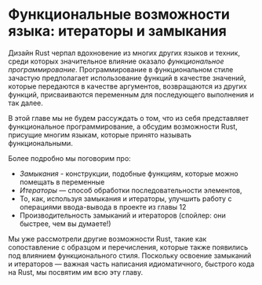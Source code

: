 # Функциональные возможности языка: итераторы и замыкания

Дизайн Rust черпал вдохновение из многих других языков и техник, среди которых значительное влияние оказало *функциональное программирование*. Программирование в функциональном стиле зачастую предполагает использование функций в качестве значений, которые передаются в качестве аргументов, возвращаются из других функций, присваиваются переменным для последующего выполнения и так далее.

В этой главе мы не будем рассуждать о том, что из себя представляет функциональное программирование, а обсудим возможности Rust, присущие многим языкам, которые принято называть функциональными.

Более подробно мы поговорим про:

- *Замыкания* - конструкции, подобные функциям, которые можно помещать в переменные
- *Итераторы* — способ обработки последовательности элементов,
- То, как, используя замыкания и итераторы, улучшить работу с операциями ввода-вывода в проекте из главы 12
- Производительность замыканий и итераторов (спойлер: они быстрее, чем вы думаете!)

Мы уже рассмотрели другие возможности Rust, такие как сопоставление с образцом и перечисления, которые также появились под влиянием функционального стиля. Поскольку освоение замыканий и итераторов — важная часть написания идиоматичного, быстрого кода на Rust, мы посвятим им всю эту главу.
